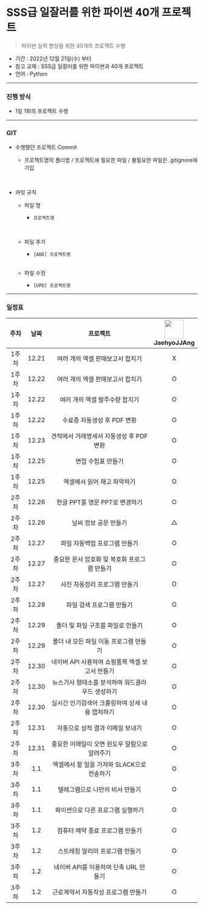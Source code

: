 # SSS급 일잘러를 위한 파이썬 40개 프로젝트
> 파이썬 실력 향상을 위한 40개의 프로젝트 수행

- 기간 : 2022년 12월 21일(수) 부터
- 참고 교재 : SSS급 일잘러를 위한 파이썬과 40개 프로젝트
- 언어 : Python
***
### 진행 방식
- 1일 1회의 프로젝트 수행
***

### GIT
- 수행했던 프로젝트 Commit

    - 프로젝트명의 폴더명 / 프로젝트에 필요한 파일 / 불필요한 파일은 .gitignore에 기입
</br>

- 커밋 규칙
    - 파일 명
        -     프로젝트명
        </br>
    
    - 파일 추가
        -     [ADD] 프로젝트명
    </br>
  
    - 파일 수정
        -     [UPD] 프로젝트명

***
### 일정표
| 주차 | 날짜 | 프로젝트 |  <img src="https://avatars.githubusercontent.com/u/91415701?v=4" width="50" height="50"> </br> JaehyoJJAng 
| :--: | :--------------------------: | :--: | :-----------------: |
| 1주차 | 12.21 | 여러 개의 엑셀 판매보고서 합치기 | X |
| 1주차 | 12.22 | 여러 개의 엑셀 판매보고서 합치기 | O |
| 1주차 | 12.22 | 여러 개의 엑셀 발주수량 합치기 | O |
| 1주차 | 12.22 | 수료증 자동생성 후 PDF 변환 | O |
| 1주차 | 12.23 | 견적에서 거래명세서 자동생성 후 PDF 변환 | O |
| 1주차 | 12.25 | 면접 수험표 만들기 | O |
| 1주차 | 12.25 | 엑셀에서 읽어 재고 파악하기 | O |
| 2주차 | 12.26 | 한글 PPT를 영문 PPT로 변경하기 | O |
| 2주차 | 12.26 | 날씨 정보 공문 만들기 | △ |
| 2주차 | 12.27 | 파일 자동백업 프로그램 만들기 | O |
| 2주차 | 12.27 | 중요한 문서 암호화 및 복호화 프로그램 만들기 | O |
| 2주차 | 12.27 | 사진 자동정리 프로그램 만들기 | O |
| 2주차 | 12.28 | 파일 검색 프로그램 만들기 | O |
| 2주차 | 12.29 | 폴더 및 파일 구조를 파일로 만들기 | O |
| 2주차 | 12.29 | 폴더 내 모든 파일 이동 프로그램 만들기 | O |
| 2주차 | 12.30 | 네이버 API 사용하여 쇼핑품목 엑셀 보고서 만들기 | O |
| 2주차 | 12.30 | 뉴스기사 형태소를 분석하여 워드클라우드 생성하기 | O |
| 2주차 | 12.30 | 실시간 인기검색어 크롤링하여 상세 내용 캡처하기 | O |
| 2주차 | 12.31 | 자동으로 성적 결과 이메일 보내기 | O |
| 2주차 | 12.31 | 중요한 이메일이 오면 윈도우 알람으로 알려주기 | O |
| 3주차 | 1.1   | 엑셀에서 할 일을 가져와 SLACK으로 전송하기 | O |
| 3주차 | 1.1   | 텔레그램으로 나만의 비서 만들기 | O |
| 3주차 | 1.1   | 파이썬으로 다른 프로그램 실행하기 | O |
| 3주차 | 1.2   | 컴퓨터 예약 종료 프로그램 만들기 | O |
| 3주차 | 1.2   | 스트레칭 알리미 프로그램 만들기 | O |
| 3주차 | 1.2   | 네이버 API를 이용하여 단축 URL 만들기 | O |
| 3주차 | 1.2   | 근로계약서 자동작성 프로그램 만들기 | O |